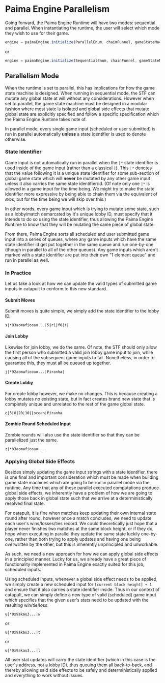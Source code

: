 # Paima Engine Parallelism

Going forward, the Paima Engine Runtime will have two modes: sequential and parallel. When instantiating the runtime, the user will select which mode they wish to use for their game.

```ts
engine = paimaEngine.initialize(ParallelEnum, chainFunnel, gameStateMachine, gameBackendVersion);
```

or

```ts
engine = paimaEngine.initialize(SequentialEnum, chainFunnel, gameStateMachine, gameBackendVersion);
```

## Parallelism Mode

When the runtime is set to parallel, this has implications for how the game state machine is designed. When running in sequential mode, the STF can mutate any global state at will without any considerations. However when set to parallel, the game state machine must be designed in a modular fashion where most state is isolated and global side effects that mutate global state are explicitly specified and follow a specific specification which the Paima Engine Runtime takes note of.

In parallel mode, every single game input (scheduled or user submitted) is run in parallel automatically **unless** a state identifier is used to denote otherwise.

### State Identifier

Game input is not automatically run in parallel when the `|*` state identifier is used inside of the game input (rather than a classical `|`). This `|*` denotes that the value following it is a unique state identifier for some sub-section of global game state which will **never** be mutated by any other game input unless it also carries the same state identifier/id. (Of note only one `|*` is allowed in a game input for the time being. We might try to make the state identifier more expressive by being able to chain them via the equivalent of `AND`s, but for the time being we will skip over this.)

In other words, every game input which is trying to mutate some state, such as a lobby/match demarcated by it's unique lobby ID, must specify that it intends to do so using the state identifier, thus allowing the Paima Engine Runtime to know that they will be mutating the same piece of global state.

From there, Paima Engine sorts all scheduled and user submitted game input into a series of queues, where any game inputs which have the same state identifier id get put together in the same queue and run one-by-one (though in parallel to all of the other queues). Any game inputs which aren't marked with a state identifier are put into their own "1 element queue" and run in parallel as well.

### In Practice

Let us take a look at how we can update the valid types of submitted game inputs in catapult to conform to this new standard.

#### Submit Moves

Submit moves is quite simple, we simply add the state identifier to the lobby ID.

```
s|*83aomafiooao...|5|r1|f6|t|
```

#### Join Lobby

Likewise for join lobby, we do the same. Of note, the STF should only allow the first person who submitted a valid join lobby game input to join, while causing all of the subsequent game inputs to fail. Nonetheless, in order to guarantee this, they must all be queued up together.

```
j|*92aomafiooao...|Piranha|
```

#### Create Lobby

For create lobby however, we make no changes. This is because creating a lobby mutates no existing state, but in fact creates brand new state that is completely unique and unrelated to the rest of the game global state.

```
c|3|8|20|10||ocean|Piranha
```

#### Zombie Round Scheduled Input

Zombie rounds will also use the state identifier so that they can be parallelized just the same.

```
z|*83aomafiooao...
```

### Applying Global Side Effects

Besides simply updating the game input strings with a state identifier, there is one final and important consideration which must be made when building game state machines which are going to be run in parallel mode via the runtime. Any time that any of these parallel executed computations produce global side effects, we inherently have a problem of how we are going to apply those back in global state such that we arrive at a deterministically resolved final state.

For catapult, it is fine when matches keep updating their own internal state round after round, however once a match concludes, we need to update each user's wins/losses/ties record. We could theoretically just hope that a player never finishes two matches at the same block height, or if they do, hope when executing in parallel they update the same state luckily one-by-one, rather than both trying to apply updates and having one being overwritten by the other, but this is inherently unprincipled and unworkable.

As such, we need a new approach for how we can apply global side effects in a principled manner. Lucky for us, we already have a great piece of functionality implemented in Paima Engine exactly suited for this job, scheduled inputs.

Using scheduled inputs, whenever a global side effect needs to be applied, we simply create a new scheduled input for `[current block height] + 1` and ensure that it also carries a state identifier inside. Thus in our context of catapult, we can simply define a new type of valid (scheduled) game input which specifies that the given user's stats need to be updated with the resulting win/tie/loss:

```
u|*0x9akau3...|w
```

or

```
u|*0x9akau3...|t
```

or

```
u|*0x9akau3...|l
```

All user stat updates will carry the state identifier (which in this case is the user's address, not a lobby ID), thus queuing them all back-to-back, and thereby allowing said side effects to be safely and deterministically applied and everything to work without issues.
